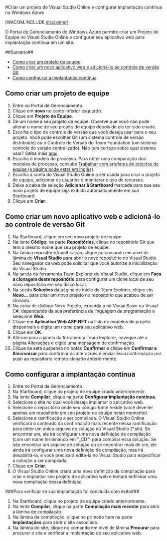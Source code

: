 <properties linkid="create-vso-project-setup-continuous-deployment" urlDisplayName="Como criar um projeto VSO e configurar implantação contínua" pageTitle="Como criar um projeto de equipe do Visual Studio Online e configurar implantação contínua - Windows Azure" metaKeywords="O Visual Studio Online cria o projeto de equipe, implantação contínua no Azure" description="Saiba como criar um projeto de equipe do Visual Studio Online e configurá-lo para implantação contínua no Windows Azure." metaCanonical="" services="cloud-services, visual-studio-online" documentationCenter="" title="Como criar e implantar um serviço de nuvem" authors="jimlamb" solutions="" writer="jimlamb" manager="" editor=""  />

#Criar um projeto do Visual Studio Online e configurar implantação contínua no Windows Azure 

[WACOM.INCLUDE [disclaimer](../includes/disclaimer.md)]

O Portal de Gerenciamento do Windows Azure permite criar um Projeto de Equipe no Visual Studio Online e configurar seu aplicativo web para implantação contínua em um site.

##Sumário##

* [Como criar um projeto de equipe](#create_team_project)
* [Como criar um novo aplicativo web e adicioná-lo ao controle de versão Git](#create_web_app)
* [Como configurar a implantação contínua](#continuous_deployment)

## <a name="create_team_project"></a>Como criar um projeto de equipe

1. Entre no Portal de Gerenciamento.
2. Clique em **novo** no canto inferior esquerdo.
3. Clique em **Projeto de Equipe**.
4. Dê um nome a seu projeto de equipe. Observe que você não pode alterar o nome de seu projeto de equipe depois de ele ter sido criado.
5. Escolha o tipo de controle de versão que você deseja usar para o seu projeto. Você pode escolher Git (um sistema controle de versão distribuído) ou o Controle de Versão do Team Foundation (um sistema controle de versão centralizado). Não tem certeza sobre qual sistema usar? Saiba mais [aqui](http://msdn.microsoft.com/pt-br/library/ms181368.aspx).
6. Escolha o modelo do processo. Para obter uma comparação dos modelos de processo, consulte [Trabalhar com artefatos de projetos de equipe (a página pode estar em inglês)](http://msdn.microsoft.com/pt-br/library/ms400752.aspx).
7. Escolha a conta do Visual Studio Online a ser usada para criar o projeto de equipe, adicionar os usuários e monitorar o uso de recursos.
8. Deixe a caixa de seleção **Adicionar à Startboard** marcada para que seu novo projeto de equipe seja exibido automaticamente em sua Startboard.
9. Clique em **Criar**.

## <a name="create_web_app"></a>Como criar um novo aplicativo web e adicioná-lo ao controle de versão Git

1. Na Startboard, clique em seu novo projeto de equipe.
2. Na lente **Código**, na parte **Repositórios**, clique no repositório Git que tem o mesmo nome que seu projeto de equipe.
3. Na lâmina repositório/ramificação, clique no comando em nível de lâmina do **Visual Studio** para abrir o novo repositório no Visual Studio. Seu navegador da web pode solicitar que você autorize a inicialização do Visual Studio.
4.  Na janela da ferramenta Team Explorer do Visual Studio, clique em **Faça a clonagem deste repositório** para configurar um clone local de seu novo repositório em seu disco local.
5.  Na seção **Soluções** da página de início do Team Explorer, clique em **Novo...** para criar um novo projeto no repositório que acabou de ser clonado.
6.  Na caixa de diálogo Novo Projeto, expanda o nó Visual Basic ou Visual C#, dependendo da sua preferência de linguagem de programação e selecione **Web**.
7.  Clique em **Aplicativo Web ASP.NET** na lista de modelos de projeto disponíveis e digite um nome para seu aplicativo web.
8.  Clique em **OK**.
9.  Alterne para a janela da ferramenta Team Explorer, navegue até a página Alterações e digite uma mensagem de confirmação.
10.  Clique na seta suspensa no botão **Confirmar** e clique em **Confirmar e Sincronizar** para confirmar as alterações e enviar essa confirmação por push ao repositório remoto clonado anteriormente.

## <a name="continuous_deployment"></a>Como configurar a implantação contínua

1. Entre no Portal de Gerenciamento.
2. Na Startboard, clique no projeto de equipe criado anteriormente.
3. Na lente **Compilar**, clique na parte **Configurar implantação contínua**.
4. Selecione o site no qual você deseja implantar o aplicativo web.
5. Selecione o repositório onde seu código-fonte reside (você deve ter apenas um repositório em seu projeto de equipe neste momento).
6. Selecione a ramificação a ser compilada. O Visual Studio Online verificará o conteúdo da confirmação mais recente nessa ramificação para obter um único arquivo de solução do Visual Studio (*.sln). Se encontrar um, ele irá configurar uma nova definição de compilação (com um nome terminando em "_CD") para compilar essa solução. Se não encontrar um arquivo de solução ou se encontrar mais de um, ele ainda irá configurar uma nova definição de compilação, mas irá desabilitá-la, e você precisará editá-la no Visual Studio para especificar a solução a ser compilada. 
7. Clique em **Criar**.
8. O Visual Studio Online criará uma nova definição de compilação para criar e implantar seu projeto de aplicativo web e tentará enfileirar uma nova compilação dessa definição.

###Para verificar se sua implantação foi concluída com êxito###

1. Na Startboard, clique no projeto de equipe criado anteriormente.
2. Na lente **Compilar**, clique na parte **Compilação mais recente** para abrir a lâmina de compilação.
3. Na lâmina de compilação, clique no primeiro item na parte **Implantações** para abrir o site associado.
4. Na lâmina do site, clique no comando em nível de lâmina **Procurar** para procurar o site e verificar a implantação do seu aplicativo web.


